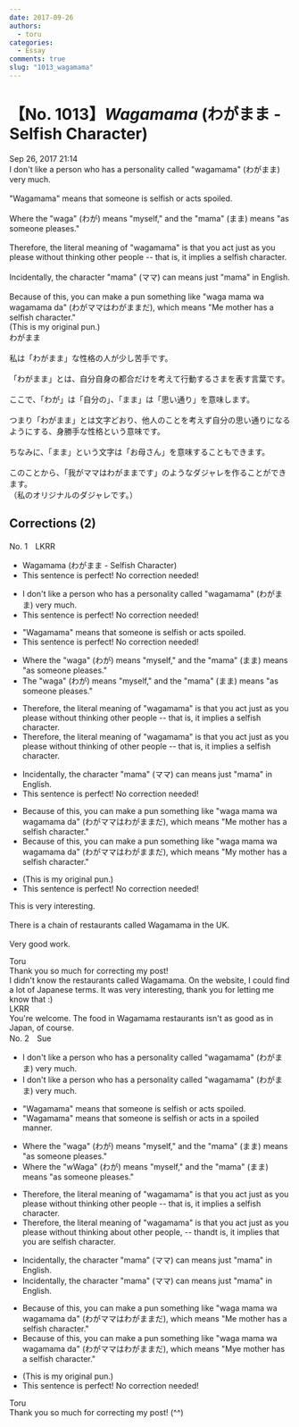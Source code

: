 ```yaml
---
date: 2017-09-26
authors:
  - toru
categories:
  - Essay
comments: true
slug: "1013_wagamama"
---
```


# 【No. 1013】<strong><em>Wagamama</strong></em> (わがまま - Selfish Character)
<div class="date">Sep 26, 2017 21:14</div>
<div id="post"><div id="body_show_ori">
I don't like a person who has a personality called "wagamama" (わがまま) very much.<br/><br/>"Wagamama" means that someone is selfish or acts spoiled.<br/><br/>Where the "waga" (わが) means "myself," and the "mama" (まま) means "as someone pleases."<br/><br/>Therefore, the literal meaning of "wagamama" is that you act just as you please without thinking other people -- that is, it implies a selfish character.<br/><br/>Incidentally, the character "mama" (ママ) can means just "mama" in English.<br/><br/>Because of this, you can make a pun something like "waga mama wa wagamama da" (わがママはわがままだ), which means "Me mother has a selfish character."<br/>(This is my original pun.)
</div></div>

<!-- more -->

<div id="post_ja"><div id="body_show_mo">
わがまま<br/><br/>私は「わがまま」な性格の人が少し苦手です。<br/><br/>「わがまま」とは、自分自身の都合だけを考えて行動するさまを表す言葉です。<br/><br/>ここで、「わが」は「自分の」、「まま」は「思い通り」を意味します。<br/><br/>つまり「わがまま」とは文字どおり、他人のことを考えず自分の思い通りになるようにする、身勝手な性格という意味です。<br/><br/>ちなみに、「まま」という文字は「お母さん」を意味することもできます。<br/><br/>このことから、「我がママはわがままです」のようなダジャレを作ることができます。<br/>（私のオリジナルのダジャレです。）
</div></div>

## Corrections (2)
<div id="block"><div class="first_name"> No. 1　<span class="just_name">LKRR</span></div><div id="block2">
<ul class="correction_field">
<li class="incorrect">Wagamama (わがまま - Selfish Character)</li>
<li class="corrected perfect">This sentence is perfect! No correction needed!</li>
</ul>
<ul class="correction_field">
<li class="incorrect">I don't like a person who has a personality called "wagamama" (わがまま) very much.</li>
<li class="corrected perfect">This sentence is perfect! No correction needed!</li>
</ul>
<ul class="correction_field">
<li class="incorrect">"Wagamama" means that someone is selfish or acts spoiled.</li>
<li class="corrected perfect">This sentence is perfect! No correction needed!</li>
</ul>
<ul class="correction_field">
<li class="incorrect">Where the "waga" (わが) means "myself," and the "mama" (まま) means "as someone pleases."</li>
<li class="corrected correct">
The "waga" (わが) means "myself," and the "mama" (まま) means "as someone pleases."
</li>
</ul>
<ul class="correction_field">
<li class="incorrect">Therefore, the literal meaning of "wagamama" is that you act just as you please without thinking other people -- that is, it implies a selfish character.</li>
<li class="corrected correct">
Therefore, the literal meaning of "wagamama" is that you act just as you please without thinking <span class="f_blue">of </span>other people -- that is, it implies a selfish character.
</li>
</ul>
<ul class="correction_field">
<li class="incorrect">Incidentally, the character "mama" (ママ) can means just "mama" in English.</li>
<li class="corrected perfect">This sentence is perfect! No correction needed!</li>
</ul>
<ul class="correction_field">
<li class="incorrect">Because of this, you can make a pun something like "waga mama wa wagamama da" (わがママはわがままだ), which means "Me mother has a selfish character."</li>
<li class="corrected correct">
Because of this, you can make a pun something like "waga mama wa wagamama da" (わがママはわがままだ), which means "M<span class="f_blue">y</span> mother has a selfish character."
</li>
</ul>
<ul class="correction_field">
<li class="incorrect">(This is my original pun.)</li>
<li class="corrected perfect">This sentence is perfect! No correction needed!</li>
</ul>
<p class="comment_small">
 This is very interesting.
 <br/>
 <br/>
 There is a chain of restaurants called Wagamama in the UK.
 <br/>
 <br/>
 Very good work.
</p>

</div><div class="name"><span class="just_name">Toru</span><br>
Thank you so much for correcting my post!<br/>I didn't know the restaurants called Wagamama. On the website, I could find a lot of Japanese terms. It was very interesting, thank you for letting me know that :)
</div>
<div class="name"><span class="just_name">LKRR</span><br>
You're welcome. The food in Wagamama restaurants isn't as good as in Japan, of course.
</div>
</div>
<div id="block"><div class="first_name"> No. 2　<span class="just_name">Sue</span></div><div id="block2">
<ul class="correction_field">
<li class="incorrect">I don't like a person who has a personality called "wagamama" (わがまま) very much.</li>
<li class="corrected correct">
I don't like a person who has a personality called "wagamama" (わがまま)<span class="f_gray"><span class="sline"> very much</span></span>.
</li>
</ul>
<ul class="correction_field">
<li class="incorrect">"Wagamama" means that someone is selfish or acts spoiled.</li>
<li class="corrected correct">
"Wagamama" means that someone is selfish or acts <span class="f_red">in a </span>spoiled<span class="f_red"> manner</span>.
</li>
</ul>
<ul class="correction_field">
<li class="incorrect">Where the "waga" (わが) means "myself," and the "mama" (まま) means "as someone pleases."</li>
<li class="corrected correct">
<span class="f_gray"><span class="sline">Where the </span></span>"<span class="f_gray"><span class="sline">w</span></span><span class="f_red">W</span>aga" (わが) means "myself," and <span class="f_gray"><span class="sline">the </span></span>"mama" (まま) means "as someone pleases."
</li>
</ul>
<ul class="correction_field">
<li class="incorrect">Therefore, the literal meaning of "wagamama" is that you act just as you please without thinking other people -- that is, it implies a selfish character.</li>
<li class="corrected correct">
Therefore, the literal meaning of "wagamama" is that you act just as you please without thinking <span class="f_red">ab</span>o<span class="f_red">u</span>t<span class="f_red"> ot</span>her people<span class="f_red">,</span> <span class="f_gray"><span class="sline">-- th</span></span>a<span class="f_red">nd</span><span class="f_gray"><span class="sline">t</span></span> i<span class="f_gray"><span class="sline">s, i</span></span>t implies <span class="f_red">th</span>a<span class="f_red">t</span> <span class="f_red">you are </span>selfish<span class="f_gray"><span class="sline"> character</span></span>.
</li>
</ul>
<ul class="correction_field">
<li class="incorrect">Incidentally, the character "mama" (ママ) can means just "mama" in English.</li>
<li class="corrected correct">
Incidentally, the character "mama" (ママ) can mean<span class="f_gray"><span class="sline">s</span></span> just "mama" in English.
</li>
</ul>
<ul class="correction_field">
<li class="incorrect">Because of this, you can make a pun something like "waga mama wa wagamama da" (わがママはわがままだ), which means "Me mother has a selfish character."</li>
<li class="corrected correct">
Because of this, you can make a pun something like "waga mama wa wagamama da" (わがママはわがままだ), which means "M<span class="f_red">y</span><span class="f_gray"><span class="sline">e</span></span> mother has a selfish character."
</li>
</ul>
<ul class="correction_field">
<li class="incorrect">(This is my original pun.)</li>
<li class="corrected perfect">This sentence is perfect! No correction needed!</li>
</ul>
</div><div class="name"><span class="just_name">Toru</span><br>
Thank you so much for correcting my post! (^^)
</div>
</div>
